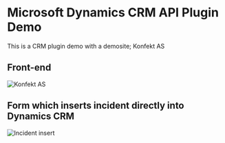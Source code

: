 # Microsoft Dynamics CRM API Plugin Demo 
This is a CRM plugin demo with a demosite; Konfekt AS

## Front-end
![Konfekt AS](https://zn45kw-db3pap001.files.1drv.com/y3mSBndOb8r_WWlqIcqBy62VQgrBX8syJogcLugvgdzYBMBmn9TffNICV22e3f3sJaBKJZWbDNB8J47QBHdjkQOTG5vU09U4pp7LPCewN875x9SH4s_j2l36-f4xjuS7MQ51NUWLZNjcaWh4CEtS8Lz6h6yS-Bhfq3Zrco7y_8MLxE)

## Form which inserts incident directly into Dynamics CRM
![Incident insert](https://zn46kw-db3pap001.files.1drv.com/y3mebPlIRI0uk8D2NBE763bZgFVJ5DwC6hC9SB6x9JjgPKPbmkHYfhS1BEtczr8DnRdxNR_Qnath0kJlAEWB8Lq8y_jP7GD2OOcrUpLDPmmiYqj09qdxoYh3dLA1ZHcvASvcU7Ug1nkBp1l9L6e_hoFi2-p-JvE274JQOUHMqvqjrE)

